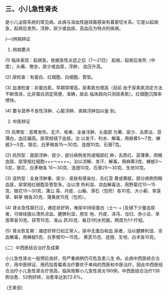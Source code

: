 ## 三、小儿急性肾炎  

是小儿泌尿系统的常见病，此病与溶血性链球菌感染有着密切关系。它是以起病急，起病后发热，浮肿，尿少或血尿，高血压为特点的疾病。

(―)辨病辨证 

1. 辨病要点 

(1)    临床表现：起病急，依据急性炎症之后（7〜21日） 起病，起病后发热（中度），头痛、倦怠，尿少或血尿，浮肿， 血压升高。

(2)      尿检查：有蛋白、红细胞、白细胞、管型。

(3)  血液检查：非蛋白氮，早期常增高，尿素氮也增高（目前 由于尿素氮测定方法不断改进，比非蛋白测定简便、准确，故此 临床趋向只测尿素氮）。红细胞沉降率增快。

(4)  要与营养不良性浮肿、心脏浮肿、肾病浮肿加以鉴 别。

2. 中医辨证 

(1)    风寒型：恶寒发热、无汗、咳嗽、全身浮肿、头面部 为著、尿少、舌质淡、苔薄白，血压偏高。尿常规镜下血尿。治  以发汗、利水、解毒，用麻黄5〜7克、蝉蜕3〜5克、银花、白茅根各15〜30克、连翘10克、石膏7克。

(2)      风热型：面部浮肿、尿少、部分病例发热或咽部红 肿，舌质红、苔薄黄，肉眼血尿、尿常规红细胞+++〜++++。治以凉解、发汗、解毒，用麻黄3克、蝉蜕3〜5克，银花、白茅根各 15〜30克、连翘10克、石膏25〜30克、生地10克。

(3)    湿热型：全身浮肿重、尿少、皮肤有感染灶、舌红苔  黄或黄腻，部分病例肉眼血尿，尿常规红细胞及管型多。治以清 热利湿、凉血解毒法，用野菊花10〜15克、银花15〜30克、蒲公 英、丹皮、山梔、滑石（包煎）各10克、大小蓟、旱莲草、鲜茅 根各30克、蒲黄炭15克（包煎）。

(4)    肾炎急性期已过，诸症状好转，唯尿中持续蛋白（士〜  + )及镜下少量血尿者，可继续服以清热凉血、健脾利湿，用生 地、丹皮、泽泻、当归、赤小豆、旱莲草各10克、茯苓15克、淮山 药30克、每日1剂水煎服，两周为1个疗程。

(5)    肾炎恢复期：诸症好转已如正常人，尿中无蛋白和血  尿者，治以健脾利湿、凉血解毒，用蝉蜕5克、白茅根10〜15克， 黄芪15克、连翘、生地、白术各10克。

(二）中西医结合治疗及成果 

小儿急性肾炎一般预后良好，但严重病例仍可危及患儿生 命。此病中西医结合治疗，用中医辨证、用药加青霉素治疗要优于单纯的西医和中医治疗。因此中西医结合治疗小儿急性肾炎疗效高，临床观察小儿急性肾炎190例，中西医结合治疗138例治愈、52例好转，治愈率达到72.6%。 

​                                                                                                                                                                   (王希哲)  



   